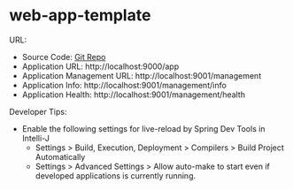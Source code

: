 # web-app-template

URL:

* Source Code: [Git Repo](https://github.com/email2mohant/web-app-template)
* Application URL: http://localhost:9000/app
* Application Management URL: http://localhost:9001/management
* Application Info: http://localhost:9001/management/info
* Application Health: http://localhost:9001/management/health

Developer Tips:
* Enable the following settings for live-reload by Spring Dev Tools in Intelli-J
  * Settings > Build, Execution, Deployment > Compilers > Build Project Automatically 
  * Settings > Advanced Settings > Allow auto-make to start even if developed applications is currently running. 